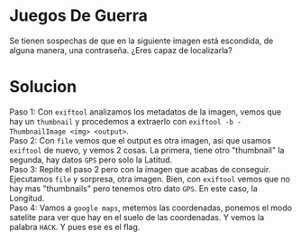 # Juegos De Guerra
Se tienen sospechas de que en la siguiente imagen está escondida, de alguna manera, una contraseña. ¿Eres capaz de localizarla?  

# Solucion

Paso 1: Con `exiftool` analizamos los metadatos de la imagen, vemos que hay un `thumbnail` y procedemos a extraerlo con `exiftool -b -ThumbnailImage <img> <output>`.  
Paso 2: Con `file` vemos que el output es otra imagen, asi que usamos `exiftool` de nuevo, y vemos 2 cosas. La primera, tiene otro "thumbnail" la segunda, hay datos `GPS` pero solo la Latitud.  
Paso 3: Repite el paso 2 pero con la imagen que acabas de conseguir. Ejecutamos `file` y sorpresa, otra imagen. Bien, con `exiftool` vemos que no hay mas "thumbnails" pero tenemos otro dato `GPS`. En este caso, la Longitud.  
Paso 4: Vamos a `google maps`, metemos las coordenadas, ponemos el modo satelite para ver que hay en el suelo de las coordenadas. Y vemos la palabra `HACK`. Y pues ese es el flag.  
